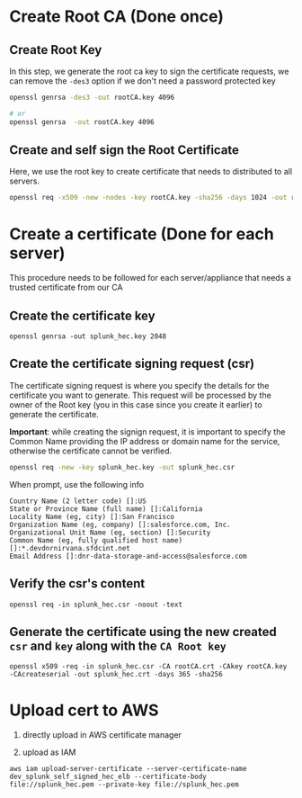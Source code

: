 # Create Root CA (Done once)

## Create Root Key
In this step, we generate the root ca key to sign the certificate requests, we can remove the `-des3` option if we don't need a password protected key
```bash
openssl genrsa -des3 -out rootCA.key 4096

# or 
openssl genrsa  -out rootCA.key 4096
```

## Create and self sign the Root Certificate
Here, we use the root key to create certificate that needs to distributed to all servers.
```bash
openssl req -x509 -new -nodes -key rootCA.key -sha256 -days 1024 -out rootCA.crt
```



# Create a certificate (Done for each server)
This procedure needs to be followed for each server/appliance that needs a trusted certificate from our CA

## Create the certificate key
```
openssl genrsa -out splunk_hec.key 2048
```

## Create the certificate signing request (csr)

The certificate signing request is where you specify the details for the certificate you want to generate. This request will be processed by the owner of the Root key (you in this case since you create it earlier) to generate the certificate.

**Important**: while creating the signign request, it is important to specify the Common Name providing the IP address or domain name for the service, otherwise the certificate cannot be verified.


```bash
openssl req -new -key splunk_hec.key -out splunk_hec.csr

```

When prompt, use the following info
```
Country Name (2 letter code) []:US
State or Province Name (full name) []:California
Locality Name (eg, city) []:San Francisco
Organization Name (eg, company) []:salesforce.com, Inc.
Organizational Unit Name (eg, section) []:Security
Common Name (eg, fully qualified host name) []:*.devdnrnirvana.sfdcint.net
Email Address []:dnr-data-storage-and-access@salesforce.com
```

## Verify the csr's content
```
openssl req -in splunk_hec.csr -noout -text
```

## Generate the certificate using the new created `csr` and `key` along with the `CA Root key`
```
openssl x509 -req -in splunk_hec.csr -CA rootCA.crt -CAkey rootCA.key -CAcreateserial -out splunk_hec.crt -days 365 -sha256
```


# Upload cert to AWS
1. directly upload in AWS certificate manager

2. upload as IAM 
```
aws iam upload-server-certificate --server-certificate-name dev_splunk_self_signed_hec_elb --certificate-body file://splunk_hec.pem --private-key file://splunk_hec.pem

```
